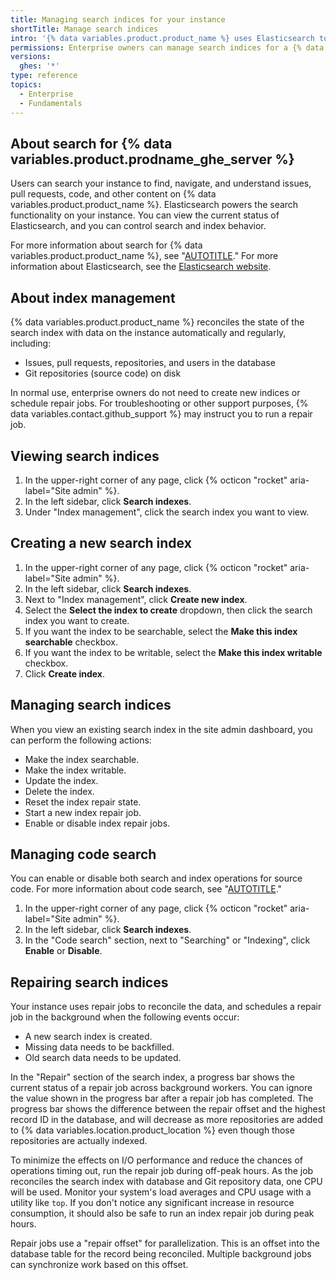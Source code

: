 ```yaml
---
title: Managing search indices for your instance
shortTitle: Manage search indices
intro: '{% data variables.product.product_name %} uses Elasticsearch to power search features, and provides tools for managing search and index behavior.'
permissions: Enterprise owners can manage search indices for a {% data variables.product.prodname_ghe_server %} instance.
versions:
  ghes: '*'
type: reference
topics:
  - Enterprise
  - Fundamentals
---
```


## About search for {% data variables.product.prodname_ghe_server %}

Users can search your instance to find, navigate, and understand issues, pull requests, code, and other content on {% data variables.product.product_name %}. Elasticsearch powers the search functionality on your instance. You can view the current status of Elasticsearch, and you can control search and index behavior.

For more information about search for {% data variables.product.product_name %}, see "[AUTOTITLE](/search-github)." For more information about Elasticsearch, see the [Elasticsearch website](https://elastic.co).

## About index management

{% data variables.product.product_name %} reconciles the state of the search index with data on the instance automatically and regularly, including:

* Issues, pull requests, repositories, and users in the database
* Git repositories (source code) on disk

In normal use, enterprise owners do not need to create new indices or schedule repair jobs. For troubleshooting or other support purposes, {% data variables.contact.github_support %} may instruct you to run a repair job.

## Viewing search indices

1. In the upper-right corner of any page, click {% octicon "rocket" aria-label="Site admin" %}.
1. In the left sidebar, click **Search indexes**.
1. Under "Index management", click the search index you want to view.

## Creating a new search index

1. In the upper-right corner of any page, click {% octicon "rocket" aria-label="Site admin" %}.
1. In the left sidebar, click **Search indexes**.
1. Next to "Index management", click **Create new index**.
1. Select the **Select the index to create** dropdown, then click the search index you want to create.
1. If you want the index to be searchable, select the **Make this index searchable** checkbox.
1. If you want the index to be writable, select the **Make this index writable** checkbox.
1. Click **Create index**.

## Managing search indices

When you view an existing search index in the site admin dashboard, you can perform the following actions:

* Make the index searchable.
* Make the index writable.
* Update the index.
* Delete the index.
* Reset the index repair state.
* Start a new index repair job.
* Enable or disable index repair jobs.

## Managing code search

You can enable or disable both search and index operations for source code. For more information about code search, see "[AUTOTITLE](/search-github/searching-on-github/searching-code)."

1. In the upper-right corner of any page, click {% octicon "rocket" aria-label="Site admin" %}.
1. In the left sidebar, click **Search indexes**.
1. In the "Code search" section, next to "Searching" or "Indexing", click **Enable** or **Disable**.

## Repairing search indices

Your instance uses repair jobs to reconcile the data, and schedules a repair job in the background when the following events occur:

* A new search index is created.
* Missing data needs to be backfilled.
* Old search data needs to be updated.
  
In the "Repair" section of the search index, a progress bar shows the current status of a repair job across background workers. You can ignore the value shown in the progress bar after a repair job has completed. The progress bar shows the difference between the repair offset and the highest record ID in the database, and will decrease as more repositories are added to {% data variables.location.product_location %} even though those repositories are actually indexed.

To minimize the effects on I/O performance and reduce the chances of operations timing out, run the repair job during off-peak hours. As the job reconciles the search index with database and Git repository data, one CPU will be used. Monitor your system's load averages and CPU usage with a utility like `top`. If you don't notice any significant increase in resource consumption, it should also be safe to run an index repair job during peak hours.

Repair jobs use a "repair offset" for parallelization. This is an offset into the database table for the record being reconciled. Multiple background jobs can synchronize work based on this offset.
